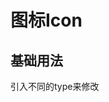 <script lang='ts' setup>
    import demo from './demo.vue'
</script>

# 图标Icon

## 基础用法
引入不同的type来修改
<Preview comp-Name='Icon' demo-name='demo'>
    <demo/>
</Preview>
